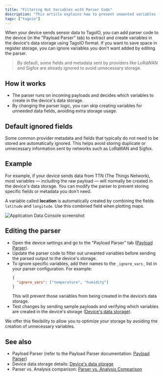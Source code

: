 ```yaml
---
title: "Filtering Out Variables with Parser Code"
description: "This article explains how to prevent unwanted variables from being saved to a device's data storage by modifying the device's payload parser code in TagoIO, and shows default behavior for common providers."
tags: ["tagoio"]
---
```

When your device sends sensor data to TagoIO, you can add parser code to the device (in the "Payload Parser" tab) to extract and create variables in the device's data storage using TagoIO format. If you want to save space in register storage, you can ignore variables you don't want added by editing the parser.

> By default, some fields and metadata sent by providers like LoRaWAN and Sigfox are already ignored to avoid unnecessary storage.

## How it works
- The parser runs on incoming payloads and decides which variables to create in the device's data storage.
- By changing the parser logic, you can skip creating variables for unneeded data fields, avoiding extra storage usage.

## Default ignored fields
Some common provider metadata and fields that typically do not need to be stored are automatically ignored. This helps avoid storing duplicate or unnecessary information sent by networks such as LoRaWAN and Sigfox.

## Example
For example, if your device sends data from TTN (The Things Network), most variables — including the raw payload — will normally be created in the device's data storage. You can modify the parser to prevent storing specific fields or metadata you don't need.

A variable called **location** is automatically created by combining the fields `latitude` and `longitude`. Use this combined field when plotting maps.

![Application Data Console screenshot](/docs_imagem/tagoio/filtering-out-variables-with-parser-code-2.png)

## Editing the parser
- Open the device settings and go to the "Payload Parser" tab ([Payload Parser](../payload-parser/index)).
- Update the parser code to filter out unwanted variables before sending the parsed output to the device's storage.
- To ignore specific variables, add their names to the `_ignore_vars_` list in your parser configuration. For example:
  ```json
  {
    "ignore_vars": ["temperature", "humidity"]
  }
  ```
  This will prevent those variables from being created in the device’s data storage.
- Test changes by sending sample payloads and verifying which variables are created in the device's storage ([Device's data storage](../devices/index)).

We offer this flexibility to allow you to optimize your storage by avoiding the creation of unnecessary variables.

## See also
- Payload Parser (refer to the Payload Parser documentation: [Payload Parser](../payload-parser/index))
- Device data storage details: [Device's data storage](../devices/index)
- Parser vs. Analysis comparison: [Parser vs. Analysis Comparison](../payload-parser/index)